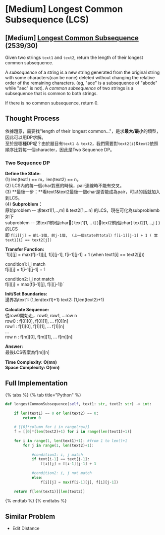 # \[Medium\] Longest Common Subsequence \(LCS\)

## \[Medium\] [Longest Common Subsequence](https://leetcode.com/problems/longest-common-subsequence/)   \(2539/30\)

Given two strings `text1` and `text2`, return the length of their longest common subsequence.

A _subsequence_ of a string is a new string generated from the original string with some characters\(can be none\) deleted without changing the relative order of the remaining characters. \(eg, "ace" is a subsequence of "abcde" while "aec" is not\). A _common subsequence_ of two strings is a subsequence that is common to both strings.

If there is no common subsequence, return 0.

## Thought Process

依據題意，需要找"length of their longest common..."，是求**最大/最小**的類型，因此可以用DP求解。  
至於是哪種DP呢？由於題目有`text1 & text2`，我們需要對`text2[i]`&`text2`依照順序比對每一個character，因此是Two Sequence DP。

### Two Sequence DP

**Define the State:**   
 \(1\) len\(text1\) == m，len\(text2\) == n。  
 \(2\) LCS內的每一個char對應的時候，pair連線時不能有交叉。  
 \(3\) **最後一步：**看text1&text2最後一個char是否能成為pair，可以的話就加入到LCS。  
 \(4\) **Subproblem：**  
      原始problem -- 求text1\[1,..,m\] & text2\[1,...n\] 的LCS，現在可化為subproblemb如下  
      subproblem -- 求text1前i個char\( text1\[1, .. i\] \)，text2前j個char\( text2\[1,...,j \] \)的LCS  
     即 `f[i][j] = 前i-1個, 前j-1個, （上一個state的total）f[i-1][j-1] + 1 ( 當 text1[i] == text2[j])`  
  
**Transfer Function:**  
`f[i][j] = max(f[i-1][j], f[i][j-1], f[i-1][j-1] + 1 (when text1[i] == text2[j]))  
  
condition1: i,j match  
f[i][j] = f[i-1][j-1] + 1  
  
condition2: i,j not match  
f[i][j] = max(f[i-1][j], f[i][j-1])`  
  
  
**Init/Set Boundaries:**  
邊界為text1: \(1,len\(text1\)+1\)   text2: \(1,len\(text2\)+1\)  
  
**Calculate Sequence:**  
從row0開始走，row0, row1, ...row n  
row0 :  f\[0\]\[0\], f\[0\]\[1\], ... f\[0\]\[n\]  
row1 :  f\[1\]\[0\], f\[1\]\[1\], ... f\[1\]\[n\]  
...  
row n : f\[m\]\[0\], f\[m\]\[1\], ... f\[m\]\[n\]  
  
**Answer:**  
最後LCS答案為f\[m\]\[n\]

**Time Complexity: O\(mn\)  
Space Complexity: O\(mn\)**

## Full Implementation

{% tabs %}
{% tab title="Python" %}
```python
def longestCommonSubsequence(self, text1: str, text2: str) -> int:
    
    if len(text1) == 0 or len(text2) == 0:
        return 0
        
    # [[0]*column for i in range(row)]    
    f = [[0]*(len(text2)+1) for i in range(len(text1)+1)]
    
    for i in range(1, len(text1)+1): #from 1 to len()+1
        for j in range(1, len(text2)+1):
            
            #condition1: i, j match
            if text[i-1] == text[j-1]:
                f[i][j] = f[i-1][j-1] + 1
            
            #condition2: i, j not match
            else:
                f[i][j] = max(f[i-1][j], f[i][j-1])
    
    return f[len(text1)][len(text2)]
```
{% endtab %}
{% endtabs %}

## Similar Problem

* Edit Distance

